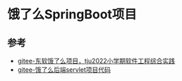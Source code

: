 # 饿了么SpringBoot项目


## 参考
- [gitee-东软饿了么项目，tju2022小学期软件工程综合实践](https://gitee.com/d-xr/elm)
- [gitee-饿了么后端servlet项目代码](https://gitee.com/xujiulong/elm-servlet)
